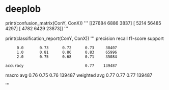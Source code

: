 # deeplob


print(confusion_matrix(ConY, ConX))
'''
[[27684  6886  3837]
 [ 5214 56485  4297]
 [ 4782  6429 23873]]
'''

print(classification_report(ConY, ConX))
'''
              precision    recall  f1-score   support

         0.0       0.73      0.72      0.73     38407
         1.0       0.81      0.86      0.83     65996
         2.0       0.75      0.68      0.71     35084

    accuracy                           0.77    139487
   macro avg       0.76      0.75      0.76    139487
weighted avg       0.77      0.77      0.77    139487

'''
